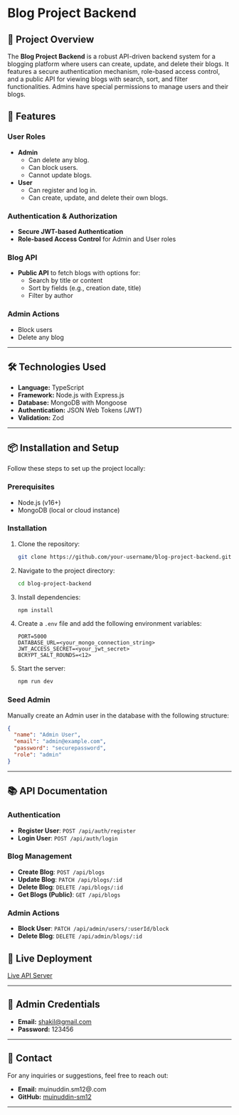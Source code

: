 # Blog Project Backend

## 🚀 Project Overview
The **Blog Project Backend** is a robust API-driven backend system for a blogging platform where users can create, update, and delete their blogs. It features a secure authentication mechanism, role-based access control, and a public API for viewing blogs with search, sort, and filter functionalities. Admins have special permissions to manage users and their blogs.

## 🌟 Features

### User Roles
- **Admin**
  - Can delete any blog.
  - Can block users.
  - Cannot update blogs.
- **User**
  - Can register and log in.
  - Can create, update, and delete their own blogs.

### Authentication & Authorization
- **Secure JWT-based Authentication**
- **Role-based Access Control** for Admin and User roles

### Blog API
- **Public API** to fetch blogs with options for:
  - Search by title or content
  - Sort by fields (e.g., creation date, title)
  - Filter by author

### Admin Actions
- Block users
- Delete any blog

---

## 🛠️ Technologies Used

- **Language:** TypeScript
- **Framework:** Node.js with Express.js
- **Database:** MongoDB with Mongoose
- **Authentication:** JSON Web Tokens (JWT)
- **Validation:** Zod

---

## 📦 Installation and Setup

Follow these steps to set up the project locally:

### Prerequisites
- Node.js (v16+)
- MongoDB (local or cloud instance)

### Installation
1. Clone the repository:
   ```bash
   git clone https://github.com/your-username/blog-project-backend.git
   ```

2. Navigate to the project directory:
   ```bash
   cd blog-project-backend
   ```

3. Install dependencies:
   ```bash
   npm install
   ```

4. Create a `.env` file and add the following environment variables:
   ```env
   PORT=5000
   DATABASE_URL=<your_mongo_connection_string>
   JWT_ACCESS_SECRET=<your_jwt_secret>
   BCRYPT_SALT_ROUNDS=<12>
   ```

5. Start the server:
   ```bash
   npm run dev
   ```

### Seed Admin
Manually create an Admin user in the database with the following structure:
```json
{
  "name": "Admin User",
  "email": "admin@example.com",
  "password": "securepassword",
  "role": "admin"
}
```

---

## 📚 API Documentation

### Authentication
- **Register User**: `POST /api/auth/register`
- **Login User**: `POST /api/auth/login`

### Blog Management
- **Create Blog**: `POST /api/blogs`
- **Update Blog**: `PATCH /api/blogs/:id`
- **Delete Blog**: `DELETE /api/blogs/:id`
- **Get Blogs (Public)**: `GET /api/blogs`

### Admin Actions
- **Block User**: `PATCH /api/admin/users/:userId/block`
- **Delete Blog**: `DELETE /api/admin/blogs/:id`


## 🚀 Live Deployment
[Live API Server](<your-live-url>)

---

## 🔑 Admin Credentials
- **Email:** shakil@gmail.com
- **Password:** 123456

---

## 📧 Contact
For any inquiries or suggestions, feel free to reach out:
- **Email:** muinuddin.sm12@.com
- **GitHub:** [muinuddin-sm12](https://github.com/muinuddin-sm12)

---